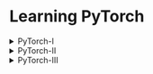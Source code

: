 # Learning PyTorch

<details>
<summary>PyTorch-I</summary>

* Exploring Image.
* Creating Scalar, Vector, and Tensor.
* Mathematical Operation On Tensors.
* Turning Vector Into Matrix.
* Transpose and Accessing Elements of a Tensors.
* Selecting particular row/column of a Tensors.
* Elementwise Multimultiplication of a Tensor.
* Matrix Multiplication of a Tensor.
* Combining Elements across Axes.
* Dot Product of a Tensor.
* Matrix-Vector Multiplication.

</details>

<details>
<summary>PyTorch-II</summary>
<br>
<strong>Named Tensors</strong>

   - How To Declare Named Dimensions?
   - Manipulating Using Named Dimensions.
   - Renaming Dimensions.

<strong>Tensor Storage</strong>

   - View Storage Object Of A Tensor.
   - Accessing Storage Location And Modifying Value Of A Tensor.
   - Storage Offset.
   
<strong>Stride</strong>

   - Find the Stride of a Tensor.
   - Storage and Stride.
   - Accessing Elements Using Stride and Index.
   - Comparing Index and Stride Based Element.

</details>

<details>
<summary>PyTorch-III</summary>
<br>

   - Introducing Batch Dimension.
   - Load Batch Of Images (Not Recommended Approach).
   - Normalization
        - Resize.
        - Standardization.
        - Plotting.
    - Creating One-Hot Encoding.
        - Convert Vector Into One-Hot Encoded Matrix.
        - Sample Example On Scatter_ with Zero and One Dimension.
        - Filter observation based on Condition.
    - Norm
        - L2 Norm
        - L1 Norm

</details>